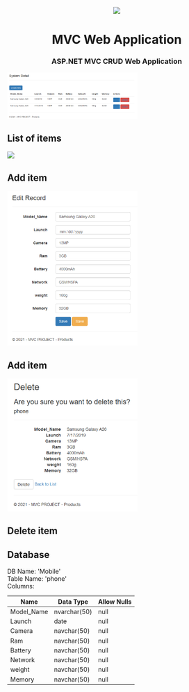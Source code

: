 <p align="center"><img src="logo.png" width="300px"></p>

<h1 align="center">
    <strong>MVC Web Application</strong>
</h1>
<h3 align="center">
    <p>ASP.NET MVC CRUD Web Application</p>
</h3>

<img src="list.png" width="300px">

## List of items

<img src="add.png" width="300px">

## Add item

<img src="edit.png" width="300px">

## Add item

<img src="delete.png" width="300px">

## Delete item


## Database
DB Name:  'Mobile'\
Table Name: 'phone'\
Columns:

| Name | Data Type | Allow Nulls |
|-|-|-|
| Model_Name | nvarchar(50) | null |
| Launch | date | null |
| Camera | navchar(50) | null |
| Ram | navchar(50) | null |
| Battery | navchar(50) | null |
| Network | navchar(50) | null |
| weight | navchar(50) | null |
| Memory | navchar(50) | null |
